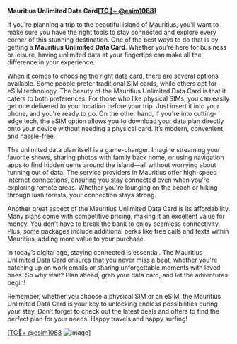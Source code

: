 **Mauritius Unlimited Data Card[[TG💪+ @esim1088](https://t.me/s/esim1088)]**

If you're planning a trip to the beautiful island of Mauritius, you'll want to make sure you have the right tools to stay connected and explore every corner of this stunning destination. One of the best ways to do that is by getting a **Mauritius Unlimited Data Card**. Whether you're here for business or leisure, having unlimited data at your fingertips can make all the difference in your experience.

When it comes to choosing the right data card, there are several options available. Some people prefer traditional SIM cards, while others opt for eSIM technology. The beauty of the Mauritius Unlimited Data Card is that it caters to both preferences. For those who like physical SIMs, you can easily get one delivered to your location before your trip. Just insert it into your phone, and you're ready to go. On the other hand, if you're into cutting-edge tech, the eSIM option allows you to download your data plan directly onto your device without needing a physical card. It’s modern, convenient, and hassle-free.

The unlimited data plan itself is a game-changer. Imagine streaming your favorite shows, sharing photos with family back home, or using navigation apps to find hidden gems around the island—all without worrying about running out of data. The service providers in Mauritius offer high-speed internet connections, ensuring you stay connected even when you’re exploring remote areas. Whether you're lounging on the beach or hiking through lush forests, your connection stays strong.

Another great aspect of the Mauritius Unlimited Data Card is its affordability. Many plans come with competitive pricing, making it an excellent value for money. You don’t have to break the bank to enjoy seamless connectivity. Plus, some packages include additional perks like free calls and texts within Mauritius, adding more value to your purchase.

In today’s digital age, staying connected is essential. The Mauritius Unlimited Data Card ensures that you never miss a beat, whether you're catching up on work emails or sharing unforgettable moments with loved ones. So why wait? Plan ahead, grab your data card, and let the adventures begin! 

Remember, whether you choose a physical SIM or an eSIM, the Mauritius Unlimited Data Card is your key to unlocking endless possibilities during your stay. Don’t forget to check out the latest deals and offers to find the perfect plan for your needs. Happy travels and happy surfing!

[[TG💪+ @esim1088](https://t.me/s/esim1088) ![Image](https://i.postimg.cc/Y0z9fWf4/image.png)]